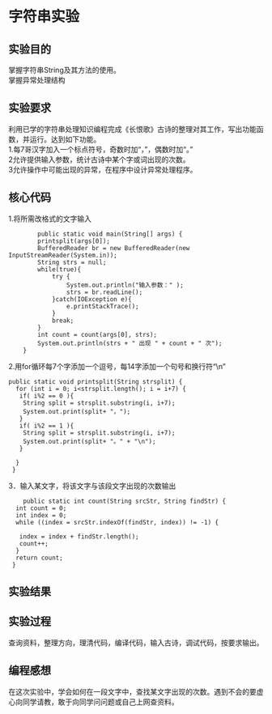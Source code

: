 字符串实验
======

实验目的
-------
掌握字符串String及其方法的使用。<br>
掌握异常处理结构<br>

实验要求
--------
利用已学的字符串处理知识编程完成《长恨歌》古诗的整理对其工作，写出功能函数，并运行。达到如下功能。<br>
1.每7哥汉字加入一个标点符号，奇数时加“，”，偶数时加“。”<br>
2允许提供输入参数，统计古诗中某个字或词出现的次数。<br>
3允许操作中可能出现的异常，在程序中设计异常处理程序。<br>

核心代码
---------
1.将所需改格式的文字输入<br>
```		    
        public static void main(String[] args) {
    	printsplit(args[0]);
        BufferedReader br = new BufferedReader(new InputStreamReader(System.in));   
        String strs = null;
        while(true){
            try {
                System.out.println("输入参数：" );
                strs = br.readLine();
            }catch(IOException e){
                e.printStackTrace();
            }
            break;
        }
        int count = count(args[0], strs);
        System.out.println(strs + " 出现 " + count + " 次");
    }
```    
2.用for循环每7个字添加一个逗号，每14字添加一个句号和换行符“\n”<br>
```
public static void printsplit(String strsplit) {
  for (int i = 0; i<strsplit.length(); i = i+7) {
   if( i%2 == 0 ){
    String split = strsplit.substring(i, i+7);
    System.out.print(split+ "，");   
   } 
   if( i%2 == 1 ){
    String split = strsplit.substring(i, i+7);
    System.out.print(split+ "。" + "\n");  
   } 
   
  } 
 }
 ```
3．输入某文字，将该文字与该段文字出现的次数输出<br>
```		
    public static int count(String srcStr, String findStr) {
  int count = 0;
  int index = 0;
  while ((index = srcStr.indexOf(findStr, index)) != -1) {

   index = index + findStr.length();
   count++; 
  }
  return count;
 }
```
实验结果
--------
实验过程
-----------
查询资料，整理方向，理清代码，编译代码，输入古诗，调试代码，按要求输出。<br>

编程感想
------------
在这次实验中，学会如何在一段文字中，查找某文字出现的次数。遇到不会的要虚心向同学请教，敢于向同学问问题或自己上网查资料。<br>

